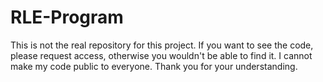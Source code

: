 # RLE-Program

This is not the real repository for this project. If you want to see the code, please request access, otherwise you wouldn't be able to find it. I cannot make my code public to everyone. Thank you for your understanding.
